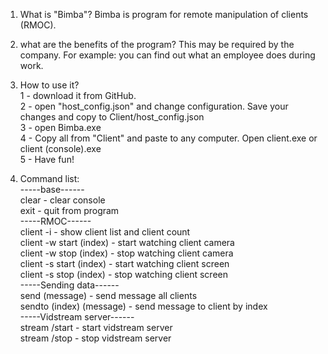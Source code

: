 1. What is "Bimba"?
Bimba is program for remote manipulation of clients (RMOC).

2. what are the benefits of the program?
This may be required by the company. For example: you can find out what an employee does during work.

3. How to use it?  
1 - download it from GitHub.  
2 - open "host_config.json" and change configuration. Save your changes and copy to Client/host_config.json  
3 - open Bimba.exe  
4 - Copy all from "Client" and paste to any computer. Open client.exe or client (console).exe  
5 - Have fun!

4. Сommand list:  
-----base------  
clear - clear console  
exit - quit from program  
-----RMOC------  
client -i - show client list and client count  
client -w start (index) - start watching client camera  
client -w stop (index) - stop watching client camera  
client -s start (index) - start watching client screen  
client -s stop (index) - stop watching client screen  
-----Sending data------  
send (message) - send message all clients  
sendto (index) (message) - send message to client by index  
-----Vidstream server------  
stream /start - start vidstream server  
stream /stop - stop vidstream server
